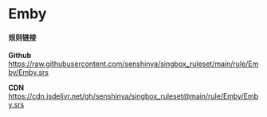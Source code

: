 # Emby

#### 规则链接

**Github**
https://raw.githubusercontent.com/senshinya/singbox_ruleset/main/rule/Emby/Emby.srs

**CDN**
https://cdn.jsdelivr.net/gh/senshinya/singbox_ruleset@main/rule/Emby/Emby.srs